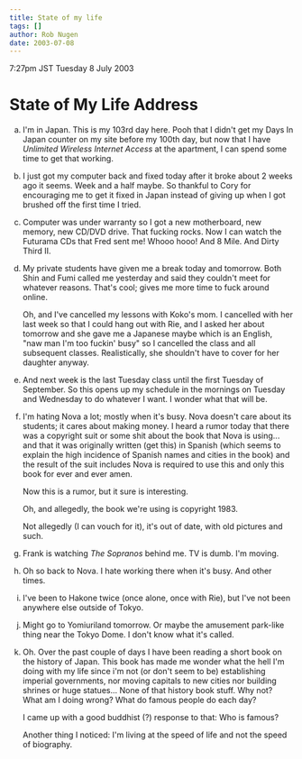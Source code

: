 ```yaml
---
title: State of my life
tags: []
author: Rob Nugen
date: 2003-07-08
---
```


<p class=date>7:27pm JST Tuesday 8 July 2003</p>

<h1>State of My Life Address</h1>

<ol type="a">
<li><p>I'm in Japan.  This is my 103rd day here.  Pooh that I didn't
get my Days In Japan counter on my site before my 100th day, but now
that I have <em>Unlimited Wireless Internet Access</em> at the
apartment, I can spend some time to get that working.</p></li>

<li><p>I just got my computer back and fixed today after it broke
about 2 weeks ago it seems.  Week and a half maybe.  So thankful to
Cory for encouraging me to get it fixed in Japan instead of giving up
when I got brushed off the first time I tried.</p></li>

<li><p>Computer was under warranty so I got a new motherboard, new
memory, new CD/DVD drive.  That fucking rocks.  Now I can watch the
Futurama CDs that Fred sent me!  Whooo hooo!  And 8 Mile.  And Dirty
Third II.</p></li>

<li><p>My private students have given me a break today and tomorrow.
Both Shin and Fumi called me yesterday and said they couldn't meet for
whatever reasons.   That's cool; gives me more time to fuck around
online.</p></li>

<p>Oh, and I've cancelled my lessons with Koko's mom.  I cancelled
with her last week so that I could hang out with Rie, and I asked her
about tomorrow and she gave me a Japanese maybe which is an English,
"naw man I'm too fuckin' busy" so I cancelled the class and all
subsequent classes.  Realistically, she shouldn't have to cover for
her daughter anyway.</p>

<li><p>And next week is the last Tuesday class until the first Tuesday
of September.  So this opens up my schedule in the mornings on Tuesday
and Wednesday to do whatever I want.  I wonder what that will be.</p></li>

<li><p>I'm hating Nova a lot; mostly when it's busy.  Nova doesn't
care about its students; it cares about making money.  I heard a rumor
today that there was a copyright suit or some shit about the book that
Nova is using... and that it was originally written (get this) in
Spanish (which seems to explain the high incidence of Spanish names
and cities in the book) and the result of the suit includes Nova is
required to use this and only this book for ever and ever amen.</p>

<p>Now this is a rumor, but it sure is interesting.</p>

<p>Oh, and allegedly, the book we're using is copyright 1983.</p>

<p>Not allegedly (I can vouch for it), it's out of date, with old
pictures and such.</p></li>

<li><p>Frank is watching <em>The Sopranos</em> behind me.  TV is
dumb.  I'm moving.</p></li>

<li><p>Oh so back to Nova.  I hate working there when it's busy.  And
other times.</p></li>

<li><p>I've been to Hakone twice (once alone, once with Rie), but I've
not been anywhere else outside of Tokyo.</p></li>

<li><p>Might go to Yomiuriland tomorrow.  Or maybe the amusement
park-like thing near the Tokyo Dome. I don't know what it's called.</p></li>

<li><p>Oh.  Over the past couple of days I have been reading a short
book on the history of Japan.   This book has made me wonder what the
hell I'm doing with my life since i'm not (or don't seem to be)
establishing imperial governments, nor moving capitals to new cities
nor building shrines or huge statues...  None of that history book
stuff.  Why not?  What am I doing wrong?  What do famous people do
each day?</p>

<p>I came up with a good buddhist (?) response to that: Who is
famous?</p>

<p>Another thing I noticed:  I'm living at the speed of life and not
the speed of biography.</p></li>
</ol>

